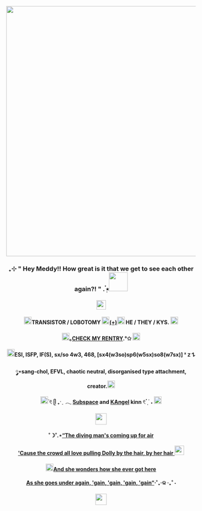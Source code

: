 <p align="center">
  <img width="666" src="https://sun9-75.userapi.com/impg/6ajdluYnpjIs4DI1iB5oZCBVqjEFX7hsk03I8Q/Xpb_RQANeDE.jpg?size=2088x1407&quality=95&sign=2d2438574b2d55c9a6be23e4cef55eec&type=album">
</p>  
<h3 align="center">₊⊹ " Hey Meddy!! How great is it that we get to see each other again?! " . ๋࣭⭑<img src="https://64.media.tumblr.com/cb09f04f1d38ea4f52dec7e3b991d3ab/96812b3b3a743299-18/s75x75_c1/fd588292d43721b6d74e6dc220a60f9103cc1ba8.gifv" height="50"/></h3>
<h4 align="center"><img src="https://64.media.tumblr.com/eaf500c3552da09c81a41ed1b7b4b7e8/981e193c1ba2a2e0-71/s400x600/a02b3de0bcee0d472636ec555a9a66047cd012ee.gifv" height="25"/></h4>  
<h4 align="center"><img src="https://64.media.tumblr.com/f7174729efa2592f23d1497be69b7489/442e1da48efb65eb-b9/s75x75_c1/90212dfb50c6b7ed2428713c5ee6f340d5119209.gifv" height="20"/>TRANSISTOR / LOBOTOMY <img src="https://64.media.tumblr.com/4ea97a2066a32c9c9baa7ae231969ee9/fe7ad34fc5a8fcbb-e4/s75x75_c1/a42308958864f4386554f0f9fa3e1b2816681430.gifv" height="20"/><a href="https://en.pronouns.page/@TR4NS1ST0RY111" target="_blank">(+)</a><img src="https://64.media.tumblr.com/64ff495feffd815355cff3e72a292342/fe7ad34fc5a8fcbb-8a/s75x75_c1/41edb6f652127d9d785e57dc173509c83ffb17f9.gifv" height="20"/> HE / THEY / KYS. <img src="https://64.media.tumblr.com/91872683fae32b4844a9e83b543077b5/442e1da48efb65eb-fa/s75x75_c1/a5612a64f7d9b5b21c88bd1b7771e182616e4d2d.gifv"height="20"/></h4>  
<h4 align="center"><img src="https://64.media.tumblr.com/abe25dc79a23f2d5a47c19ca5a60fdd2/9a5e59d4a20102aa-26/s75x75_c1/92a119554e254c453ab572f08727d4d225bf7b4b.gifv" height="20"/>｡<a href="https://rentry.co/transy1" target="_blank">CHECK MY RENTRY</a>.°✩ <img src="https://64.media.tumblr.com/d0dba451bf4f1a1cc1e6f11df8877f9f/9a5e59d4a20102aa-e9/s75x75_c1/3e8f2ba972afa71346a8b31879c8fcf95cb0eb93.gifv"height="20"/></h4> 
<h4 align="center"><img src="https://64.media.tumblr.com/c6c5fad58a4b46f65f6728f48f7215cb/37221ecbab8edd94-e8/s75x75_c1/73599740d85e7cf17300a7e6d2642eee156bea7a.gifv" height="20"/>ESI, ISFP, IF(S), sx/so 4w3, 468, [sx4(w3so)sp6(w5sx)so8(w7sx)] ᶻ 𝗓 𐰁</h4> 
<h4 align="center">༘⋆sang-chol, EFVL, chaotic neutral, disorganised type attachment, creator.<img src="https://64.media.tumblr.com/09012edbc0b3438ab0771d25aa68d7dc/37221ecbab8edd94-cf/s75x75_c1/0e1d8cc971a93b95c17d71b374d140243f9307fc.gifv" height="20"/></h4>
<h4 align="center"> <img src="https://64.media.tumblr.com/ad90f8b8b0432e58bfbad2f81c2c8ce1/04dfb8c512e3f807-9e/s75x75_c1/3310bc341690b51a36d387228848a5b8841f83d8.gifv" height="20"/> ࣪𓏲ּ ᥫ ₊ˑ ִ ֶ 𓂃 <a href="https://phighting.fandom.com/wiki/Subspace/Lore" target="_blank">Subspace</a> and <a href="https://needy-streamer-overload.fandom.com/wiki/Ame-chan" target="_blank">KAngel</a> kinn 𓏲 ๋࣭  ࣪ ˖ <img src="https://64.media.tumblr.com/f19bfdbb9979717082f6d3cddaa82c1e/220085b3aefed706-6e/s75x75_c1/1bb115e3066a3754107b78319450acefdd15c54d.pnj"height="20"/></h4>
<h4 align="center"><img src="https://sun6-20.userapi.com/impg/U_yUmylmIIOmcdNkxPpA7L4iRCauQrbHIRWrPw/FB4Odc8q-5M.jpg?size=1000x1000&quality=95&sign=0bd7692f84593931b06f5265700046a6&type=album" height="30"/></h4>  
<h4 align="center">˚☽˚.⋆<a href="https://youtu.be/h44X3Wn82H8?si=xAgZrAxxSHBbABHe&t=69" target="_blank">“The diving man's coming up for air</a></h4>
<h4 align="center"><a href="https://youtu.be/h44X3Wn82H8?si=6pg388VzOHV-UvRp&t=71" target="_blank">'Cause the crowd all love pulling Dolly by the hair, by her hair <img src="https://64.media.tumblr.com/ae903a8b30c3ff70cd7d1c0341a523cd/2e220f9d268f7399-d2/s75x75_c1/7242f3a2dce0d8caecb290d2a450224e141ea2cf.gifv" height="25"/></a></h4>
<h4 align="center"><img src="https://64.media.tumblr.com/cfab951e03cb2d3210e5b879b3ac5c7e/b55b2416bafcc208-fb/s75x75_c1/7f6d1536414797571133f47cc6e891a469a7b51b.gifv" height="20"/><a href="https://youtu.be/h44X3Wn82H8?si=eTP_WUBE9tyZN9wx&t=76" target="_blank">And she wonders how she ever got here</a></h4>
<h4 align="center"><a href="https://youtu.be/h44X3Wn82H8?si=eTP_WUBE9tyZN9wx&t=79" target="_blank">As she goes under again, 'gain, 'gain, 'gain, 'gain“</a>⋅˚₊‧ଳ ‧₊˚ ⋅</h4>
<h4 align="center"><img src="https://64.media.tumblr.com/1328ef96fef208597c4ee2ce50c88a19/038b5d1fbc72f290-d0/s400x600/fe182189e15a8bfcc1ae0821d89668ee1993c055.gifv" height="30"/></h4>  
